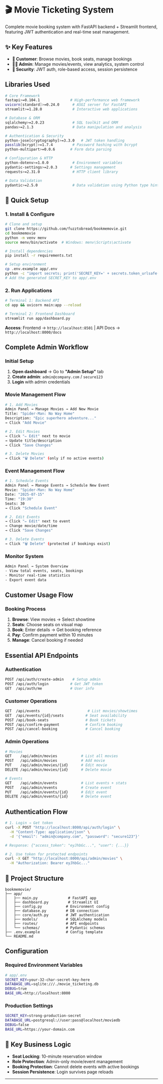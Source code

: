 # 🎬 Movie Ticketing System

Complete movie booking system with FastAPI backend + Streamlit frontend, featuring JWT authentication and real-time seat management.

## ✨ Key Features

- **🎫 Customer**: Browse movies, book seats, manage bookings
- **👨‍💼 Admin**: Manage movies/events, view analytics, system control
- **🔐 Security**: JWT auth, role-based access, session persistence

##  Libraries Used

```bash
# Core Framework
fastapi>=0.104.1              # High-performance web framework
uvicorn[standard]>=0.24.0      # ASGI server for FastAPI
streamlit>=1.28.0              # Interactive web applications

# Database & ORM
sqlalchemy>=2.0.23             # SQL toolkit and ORM
pandas>=2.1.3                  # Data manipulation and analysis

# Authentication & Security  
python-jose[cryptography]>=3.3.0   # JWT token handling
passlib[bcrypt]>=1.7.4         # Password hashing with bcrypt
python-multipart>=0.0.6       # Form data parsing

# Configuration & HTTP
python-dotenv>=1.0.0           # Environment variables
pydantic-settings>=2.0.3      # Settings management
requests>=2.31.0               # HTTP client library

# Data Validation
pydantic>=2.5.0                # Data validation using Python type hints
```

## 🚀 Quick Setup

### 1. Install & Configure
```bash
# Clone and setup
git clone https://github.com/fuzztobread/bookmemovie.git
cd bookmemovie
python -m venv menv
source menv/bin/activate  # Windows: menv\Scripts\activate

# Install dependencies
pip install -r requirements.txt

# Setup environment
cp .env.example app/.env
python -c "import secrets; print('SECRET_KEY=' + secrets.token_urlsafe(32))"
# Add the generated SECRET_KEY to app/.env
```

### 2. Run Applications
```bash
# Terminal 1: Backend API
cd app && uvicorn main:app --reload

# Terminal 2: Frontend Dashboard  
streamlit run app/dashboard.py
```

**Access**: Frontend → `http://localhost:8501` | API Docs → `http://localhost:8000/docs`

##  Complete Admin Workflow

### Initial Setup
1. **Open dashboard** → Go to **"Admin Setup"** tab
2. **Create admin**: `admin@company.com` / `secure123`
3. **Login** with admin credentials

### Movie Management Flow
```bash
# 1. Add Movies
Admin Panel → Manage Movies → Add New Movie
Title: "Spider-Man: No Way Home"
Description: "Epic superhero adventure..."
→ Click "Add Movie"

# 2. Edit Movies  
→ Click "✏️ Edit" next to movie
→ Update title/description
→ Click "Save Changes"

# 3. Delete Movies
→ Click "🗑️ Delete" (only if no active events)
```

### Event Management Flow
```bash
# 1. Schedule Events
Admin Panel → Manage Events → Schedule New Event
Movie: "Spider-Man: No Way Home"
Date: "2025-07-15" 
Time: "19:30"
Seats: 30
→ Click "Schedule Event"

# 2. Edit Events
→ Click "✏️ Edit" next to event
→ Change movie/date/time
→ Click "Save Changes"

# 3. Delete Events  
→ Click "🗑️ Delete" (protected if bookings exist)
```

### Monitor System
```bash
Admin Panel → System Overview
- View total events, seats, bookings
- Monitor real-time statistics
- Export event data
```

##  Customer Usage Flow

### Booking Process
1. **Browse**: View movies → Select showtime
2. **Seats**: Choose seats on visual map
3. **Book**: Enter details → Get booking reference
4. **Pay**: Confirm payment within 10 minutes
5. **Manage**: Cancel booking if needed

##  Essential API Endpoints

### Authentication
```bash
POST /api/auth/create-admin    # Setup admin
POST /api/auth/login          # Get JWT token
GET  /api/auth/me             # User info
```

### Customer Operations
```bash
GET  /api/events                      # List movies/showtimes
GET  /api/events/{id}/seats          # Seat availability
POST /api/book-seats                 # Book tickets
POST /api/confirm-payment            # Confirm booking
POST /api/cancel-booking             # Cancel booking
```

### Admin Operations  
```bash
# Movies
GET    /api/admin/movies           # List all movies
POST   /api/admin/movies           # Add movie
PUT    /api/admin/movies/{id}      # Edit movie
DELETE /api/admin/movies/{id}      # Delete movie

# Events  
GET    /api/admin/events           # List events + stats
POST   /api/admin/events           # Create event
PUT    /api/admin/events/{id}      # Edit event
DELETE /api/admin/events/{id}      # Delete event
```

##  Authentication Flow

```bash
# 1. Login → Get token
curl -X POST "http://localhost:8000/api/auth/login" \
  -H "Content-Type: application/json" \
  -d '{"email": "admin@company.com", "password": "secure123"}'

# Response: {"access_token": "eyJhbGc...", "user": {...}}

# 2. Use token for protected endpoints
curl -X GET "http://localhost:8000/api/admin/movies" \
  -H "Authorization: Bearer eyJhbGc..."
```

## 📁 Project Structure

```
bookmemovie/
├── app/
│   ├── main.py              # FastAPI app
│   ├── dashboard.py         # Streamlit UI
│   ├── config.py           # Environment config
│   ├── database.py         # DB connection
│   ├── core/auth.py        # JWT authentication
│   ├── models/             # SQLAlchemy models
│   ├── routes/             # API endpoints
│   └── schemas/            # Pydantic schemas
├── .env.example            # Config template
└── README.md
```

##  Configuration

### Required Environment Variables
```bash
# app/.env
SECRET_KEY=your-32-char-secret-key-here
DATABASE_URL=sqlite:///./movie_ticketing.db
DEBUG=true
BASE_URL=http://localhost:8000
```

### Production Settings
```bash
SECRET_KEY=strong-production-secret
DATABASE_URL=postgresql://user:pass@localhost/moviedb
DEBUG=false
BASE_URL=https://your-domain.com
```

## 🎯 Key Business Logic

- **Seat Locking**: 10-minute reservation window
- **Role Protection**: Admin-only movie/event management  
- **Booking Protection**: Cannot delete events with active bookings
- **Session Persistence**: Login survives page reloads

---


